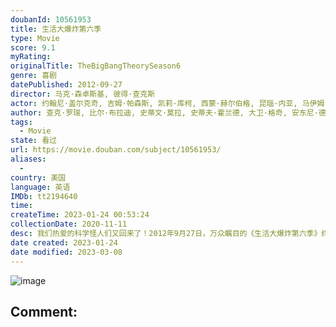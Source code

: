 ```yaml
---
doubanId: 10561953
title: 生活大爆炸第六季
type: Movie
score: 9.1
myRating: 
originalTitle: TheBigBangTheorySeason6
genre: 喜剧
datePublished: 2012-09-27
director: 马克·森卓斯基, 彼得·查克斯
actor: 约翰尼·盖尔克奇, 吉姆·帕森斯, 凯莉·库柯, 西蒙·赫尔伯格, 昆瑙·内亚, 马伊姆·拜力克, 梅丽莎·劳奇, 玛尔戈·哈什曼, 雷吉娜·金, 威尔·惠顿, 凯文·苏斯曼, 凯特·米库奇, 卡洛儿·安·苏西, 派珀·麦肯锡·哈里斯, 马特·巴特格里亚, 米根·费伊, 巴兹·奥德林, 莱瓦尔·伯顿, 瑞恩·卡特赖特, 凯西·山德尔, 鲍勃·纽哈特, 威廉·斯坦福德·戴维斯, 戴金·马修斯, undefined, 布莱恩·波塞恩, 帕沙·, 约翰·罗斯·鲍伊, 乔什·布雷纳
author: 查克·罗瑞, 比尔·布拉迪, 史蒂文·莫拉, 史蒂夫·霍兰德, 大卫·格奇, 安东尼·德尔·布罗科洛, 塔拉·埃尔南德斯, 吉姆·雷诺兹, 埃里克·卡普兰, 玛丽亚·法拉利
tags:
  - Movie
state: 看过
url: https://movie.douban.com/subject/10561953/
aliases:
  - 
country: 美国
language: 英语
IMDb: tt2194640
time: 
createTime: 2023-01-24 00:53:24
collectionDate: 2020-11-11
desc: 我们热爱的科学怪人们又回来了！2012年9月27日，万众瞩目的《生活大爆炸第六季》终于在美国电视台开播。在这一季里，四个天才依旧过着他们轻松又爆笑的宅生活，同时，更多的难题和困境需要他们来面对和解决...
date created: 2023-01-24
date modified: 2023-03-08
---
```


![image](p2184701647.jpg)

Comment:
---
